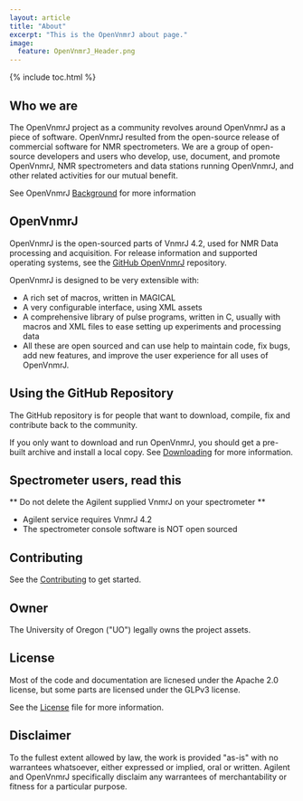 ```yaml
---
layout: article
title: "About"
excerpt: "This is the OpenVnmrJ about page."
image:
  feature: OpenVnmrJ_Header.png
---
```

{% include toc.html %}

## Who we are ##

The OpenVnmrJ project as a community revolves around OpenVnmrJ as a
piece of software. OpenVnmrJ resulted from the open-source release of
commercial software for NMR spectrometers. We are a group of
open-source developers and users who develop, use, document, and
promote OpenVnmrJ, NMR spectrometers and data stations running
OpenVnmrJ, and other related activities for our mutual benefit.

See OpenVnmrJ [Background](/Background) for more information

## OpenVnmrJ ##

OpenVnmrJ is the open-sourced parts of VnmrJ 4.2, used for NMR Data processing and acquisition. For release information and supported operating systems, see the  [GitHub OpenVnmrJ](https://github.com/OpenVnmrJ/OpenVnmrJ) repository.

OpenVnmrJ is designed to be very extensible with:

- A rich set of macros, written in MAGICAL
- A very configurable interface, using XML assets
- A comprehensive library of pulse programs, written in C, usually
  with macros and XML files to ease setting up experiments and
  processing data
- All these are open sourced and can use help to maintain code, fix
  bugs, add new features, and improve the user experience for all uses
  of OpenVnmrJ.

## Using the GitHub Repository ##

The GitHub repository is for people that want to download, compile,
fix and contribute back to the community.

If you only want to download and run OpenVnmrJ, you should get a
pre-built archive and install a local copy. See
[Downloading](/Downloading) for more information.

## Spectrometer users, read this ##

** Do not delete the Agilent supplied VnmrJ on your spectrometer **
* Agilent service requires VnmrJ 4.2
* The spectrometer console software is NOT open sourced


## Contributing ##
See the [Contributing](/Contributing) to get started.

## Owner ##
The University of Oregon ("UO") legally owns the project assets. 

## License ##

Most of the code and documentation are licnesed under the Apache 2.0
license, but some parts are licensed under the GLPv3 license.

See the [License](/LICENSE) file for more information.

## Disclaimer ##

To the fullest extent allowed by law, the work is provided "as-is"
with no warrantees whatsoever, either expressed or implied, oral or
written. Agilent and OpenVnmrJ specifically disclaim any warrantees of
merchantability or fitness for a particular purpose.
